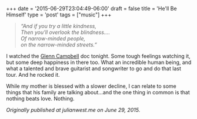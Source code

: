 +++
date = '2015-06-29T23:04:49-06:00'
draft = false
title = 'He&#39;ll Be Himself'
type = 'post'
tags = ["music"]
+++


><i>“And if you try a little kindness,<br />
>Then you’ll overlook the blindness….<br />
>Of narrow-minded people,<br />
>on the narrow-minded streets.”</i><br />

I watched the <a href="http://glencampbellmovie.com/">Glenn Campbell</a> doc tonight. Some tough feelings watching it, but some deep happiness in there too. What an incredible human being, and what a talented and brave guitarist and songwriter to go and do that last tour. And he rocked it.<br />

While my mother is blessed with a slower decline, I can relate to some things that his family are talking about…and the one thing in common is that nothing beats love. Nothing.<br />

<i>Originally published at julianwest.me on June 29, 2015.</i>